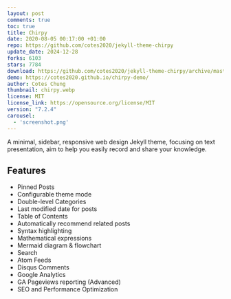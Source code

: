 ```yaml
---
layout: post
comments: true
toc: true
title: Chirpy
date: 2020-08-05 00:17:00 +01:00
repo: https://github.com/cotes2020/jekyll-theme-chirpy
update_date: 2024-12-28
forks: 6103
stars: 7784
download: https://github.com/cotes2020/jekyll-theme-chirpy/archive/master.zip
demo: https://cotes2020.github.io/chirpy-demo/
author: Cotes Chung
thumbnail: chirpy.webp
license: MIT
license_link: https://opensource.org/license/MIT
version: "7.2.4"
carousel:
  - 'screenshot.png'
---
```


A minimal, sidebar, responsive web design Jekyll theme, focusing on text presentation, aim to help you easily record and share your knowledge.

## Features

* Pinned Posts
* Configurable theme mode
* Double-level Categories
* Last modified date for posts
* Table of Contents
* Automatically recommend related posts
* Syntax highlighting
* Mathematical expressions
* Mermaid diagram & flowchart
* Search
* Atom Feeds
* Disqus Comments
* Google Analytics
* GA Pageviews reporting (Advanced)
* SEO and Performance Optimization
